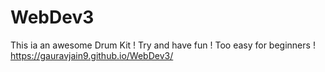 # WebDev3
This ia an awesome Drum Kit ! Try and have fun ! Too easy for beginners !
https://gauravjain9.github.io/WebDev3/ 
